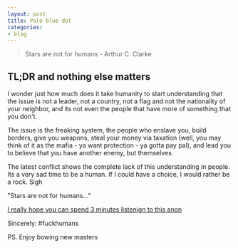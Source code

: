 ```yaml
---
layout: post
title: Pale blue dot
categories:
- blog
---
```


> Stars are not for humans - Arthur C. Clarke

## TL;DR and nothing else matters
I wonder just how much does it take humanity to start understanding that the issue is not a leader, not a country, not a flag and not the nationality of your neighbor, and its not even the people that have more of something that you don't.

The issue is the freaking system, the people who enslave you, build borders, give you weapons, steal your money via taxation (well, you may think of it as the mafia - ya want protection - ya gotta pay pal), and lead you to believe that you have another enemy, but themselves. 

The latest conflict shows the complete lack of this understanding in people. Its a very sad time to be a human. If I could have a choice, I would rather be a rock. Sigh

"Stars are not for humans..."   

[I really hope you can spend 3 minutes listenign to this anon](https://www.youtube.com/watch?v=wupToqz1e2g)

Sincerely: #fuckhumans

PS. Enjoy bowing new masters 
